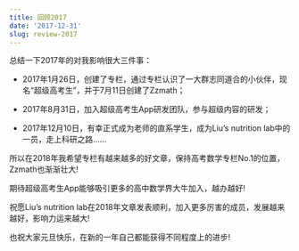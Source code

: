 ```yaml
---
title: 回顾2017
date: '2017-12-31'
slug: review-2017
---
```


总结一下2017年的对我影响很大三件事：

- 2017年1月26日，创建了专栏，通过专栏认识了一大群志同道合的小伙伴，现名“超级高考生”，并于7月11日创建了Zzmath；

- 2017年8月31日，加入超级高考生App研发团队，参与超级内容的研发；

- 2017年12月10日，有幸正式成为老师的直系学生，成为Liu’s nutrition lab中的一员，走上科研之路……

所以在2018年我希望专栏有越来越多的好文章，保持高考数学专栏No.1的位置，Zzmath也渐渐壮大!

期待超级高考生App能够吸引更多的高中数学界大牛加入，越办越好!

祝愿Liu’s nutrition lab在2018年文章发表顺利，加入更多厉害的成员，发展越来越好，影响力运来越大!

也祝大家元旦快乐，在新的一年自己都能获得不同程度上的进步!
